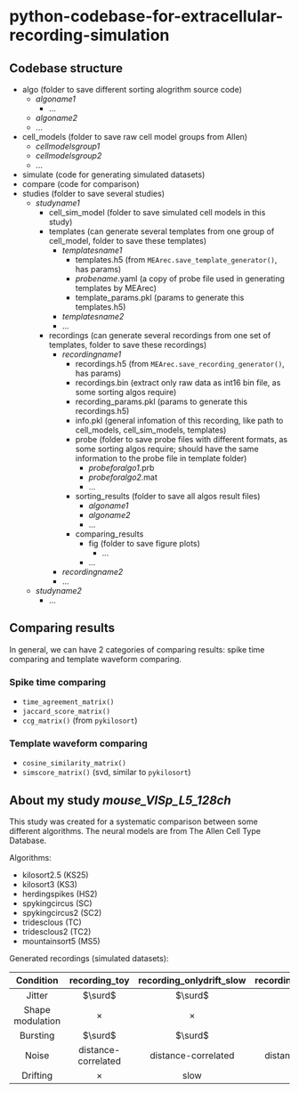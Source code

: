 # python-codebase-for-extracellular-recording-simulation

## Codebase structure
- algo (folder to save different sorting alogrithm source code)
  - *algoname1*
    - ...
  - *algoname2*
  - ...
- cell_models (folder to save raw cell model groups from Allen)
  - *cellmodelsgroup1*
  - *cellmodelsgroup2*
  - ...
- simulate (code for generating simulated datasets)
- compare (code for comparison)
- studies (folder to save several studies)
  - *studyname1*
    - cell_sim_model (folder to save simulated cell models in this study)
    - templates (can generate several templates from one group of cell_model, folder to save these templates)
      - *templatesname1*
        - templates.h5 (from `MEArec.save_template_generator()`, has params)
        - *probename*.yaml (a copy of probe file used in generating templates by MEArec)
        - template_params.pkl (params to generate this templates.h5)
      - *templatesname2*
      - ...
    - recordings (can generate several recordings from one set of templates, folder to save these recordings)
      - *recordingname1* 
        - recordings.h5 (from `MEArec.save_recording_generator()`, has params)
        - recordings.bin (extract only raw data as int16 bin file, as some sorting algos require)
        - recording_params.pkl (params to generate this recordings.h5)
        - info.pkl (general infomation of this recording, like path to cell_models, cell_sim_models, templates)
        - probe (folder to save probe files with different formats, as some sorting algos require; should have the same information to the probe file in template folder)
          - *probeforalgo1*.prb
          - *probeforalgo2*.mat
          - ...
        - sorting_results (folder to save all algos result files)
          - *algoname1*
          - *algoname2*
          - ...
        - comparing_results
          - fig (folder to save figure plots)
            - ...
          - ...
      - *recordingname2*
      - ...
  - *studyname2*
    - ...

## Comparing results

In general, we can have 2 categories of comparing results: spike time comparing and template waveform comparing.

### Spike time comparing
- `time_agreement_matrix()`
- `jaccard_score_matrix()`
- `ccg_matrix()` (from `pykilosort`)

### Template waveform comparing
- `cosine_similarity_matrix()`
- `simscore_matrix()` (svd, similar to `pykilosort`)

## About my study *mouse_VISp_L5_128ch*

This study was created for a systematic comparison between some different algorithms. The neural models are from The Allen Cell Type Database.

Algorithms:
- kilosort2.5 (KS25)
- kilosort3 (KS3)
- herdingspikes (HS2)
- spykingcircus (SC)
- spykingcircus2 (SC2)
- tridesclous (TC)
- tridesclous2 (TC2)
- mountainsort5 (MS5)

Generated recordings (simulated datasets):

|Condition|recording_toy|recording_onlydrift_slow|recording_onlydrift_fast|recording_onlydrift_slowANDfast|recording_drift|
|:-:|:-:|:-:|:-:|:-:|:-:|
|Jitter|$\surd$|$\surd$|$\surd$|$\surd$|$\surd$|
|Shape modulation|$\times$|$\times$|$\times$|$\times$|$\surd$|
|Bursting|$\surd$|$\surd$|$\surd$|$\surd$|$\surd$|
|Noise|distance-correlated|distance-correlated|distance-correlated|distance-correlated|distance-correlated|
|Drifting|$\times$|slow|fast|slow & fast|slow & fast|

